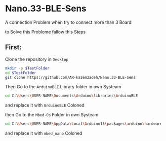 # Nano.33-BLE-Sens

A  connection Problem when try to connect more than 3 Board 

to Solve this Problome fallow this Steps

## First: 

Clone the repository in `Desktop`

```bash
mkdir -p $TestFolder 
cd $TestFolder
git clone https://github.com/AR-kazemzadeh/Nano.33-BLE-Sens
```
Then Go to the `ArduinoBLE` Library folder in own Systeam

```bash
cd C:\Users\USER-NAME\Documents\Arduino\libraries\ArduinoBLE
```
and replace it with `ArduinoBLE` Coloned

then Go to the `Mbed-Os` Folder in own Systeam 

```bash
cd C:\Users\USER-NAME\AppData\Local\Arduino15\packages\arduino\hardware\mbed_nano
```

and replace it with `mbed_nano` Coloned

